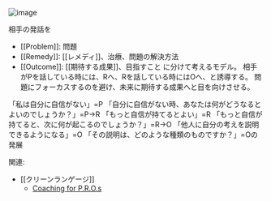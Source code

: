 
![image](https://gyazo.com/2d9c5752c077c195a7a449176334d2fe/thumb/1000)

相手の発話を
- [[Problem]]: 問題
- [[Remedy]]: [[レメディ]]、治療、問題の解決方法
- [[Outcome]]: [[期待する成果]]、目指すこと
に分けて考えるモデル。
相手がPを話している時には、Rへ、Rを話している時にはOへ、と誘導する。
問題にフォーカスするのを避け、未来に期待する成果へと目を向けさせる。

「私は自分に自信がない」=P
「自分に自信がない時、あなたは何がどうなるとよいのでしょうか？」=P→R
「もっと自信が持てるとよい」=R
「もっと自信が持てると、次に何が起こるのでしょうか？」=R→O
「他人に自分の考えを説明できるようになる」=O
「その説明は、どのような種類のものですか？」=Oの発展

関連:
- [[クリーンランゲージ]]
    - [Coaching for P.R.O.s](https://www.cleanlanguage.co.uk/articles/articles/31/1/Coaching-for-PROs/Page1.html)
